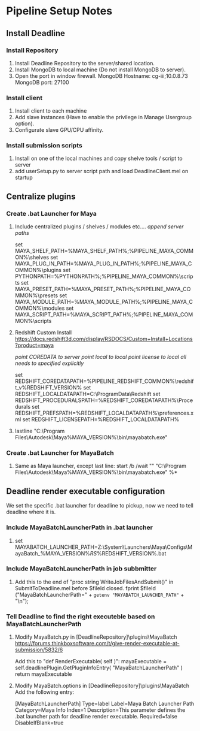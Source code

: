# Pipeline Setup Notes

## Install Deadline
### Install Repository
1.  Install Deadline Repository to the server/shared location.
2.  Install MongoDB to local machine (Do not install MongoDB to server).
3.  Open the port in window firewall.
    MongoDB Hostname: cg-iii;10.0.8.73
    MongoDB port: 27100

### Install client
1.  Install client to each machine
2.  Add slave instances (Have to enable the privilege in Manage Usergroup option).
3.  Configurate slave GPU/CPU affinity.

### Install submission scripts
1.  Install on one of the local machines and copy shelve tools / script to server
2.  add userSetup.py to server script path and load DeadlineClient.mel on startup

## Centralize plugins

### Create .bat Launcher for Maya
1.  Include centralized plugins / shelves / modules etc....
    *append server paths*

    set MAYA_SHELF_PATH=%MAYA_SHELF_PATH%;%PIPELINE_MAYA_COMMON%\shelves
    set MAYA_PLUG_IN_PATH=%MAYA_PLUG_IN_PATH%;%PIPELINE_MAYA_COMMON%\plugins
    set PYTHONPATH=%PYTHONPATH%;%PIPELINE_MAYA_COMMON%\scripts
    set MAYA_PRESET_PATH=%MAYA_PRESET_PATH%;%PIPELINE_MAYA_COMMON%\presets
    set MAYA_MODULE_PATH=%MAYA_MODULE_PATH%;%PIPELINE_MAYA_COMMON%\modules
    set MAYA_SCRIPT_PATH=%MAYA_SCRIPT_PATH%;%PIPELINE_MAYA_COMMON%\scripts

2.  Redshift Custom Install
    https://docs.redshift3d.com/display/RSDOCS/Custom+Install+Locations?product=maya

    *point COREDATA to server
    point local to local
    point license to local
    all needs to specified explicitly*

    set REDSHIFT_COREDATAPATH=%PIPELINE_REDSHIFT_COMMON%\redshift_v%REDSHIFT_VERSION%
    set REDSHIFT_LOCALDATAPATH=C:\ProgramData\Redshift
    set REDSHIFT_PROCEDURALSPATH=%REDSHIFT_COREDATAPATH%\Procedurals
    set REDSHIFT_PREFSPATH=%REDSHIFT_LOCALDATAPATH%\preferences.xml
    set REDSHIFT_LICENSEPATH=%REDSHIFT_LOCALDATAPATH%

3.  lastline "C:\Program Files\Autodesk\Maya%MAYA_VERSION%\bin\mayabatch.exe"

### Create .bat Launcher for MayaBatch
1.  Same as Maya launcher, except last line:
    start /b /wait "" "C:\Program Files\Autodesk\Maya%MAYA_VERSION%\bin\mayabatch.exe" %*

## Deadline render executable configuration
We set the specific .bat launcher for deadline to pickup, now we need to tell deadline where it is.

### Include MayaBatchLauncherPath in .bat launcher
1.  set MAYABATCH_LAUNCHER_PATH=Z:\System\Launchers\Maya\Configs\MayaBatch_%MAYA_VERSION%_RS_%REDSHIFT_VERSION%.bat

### Include MayaBatchLauncherPath in job subbmitter
1.  Add this to the end of "proc string WriteJobFilesAndSubmit()" in SubmitToDeadline.mel before $fileId closed.
    fprint $fileId ("MayaBatchLauncherPath=" + `getenv "MAYABATCH_LAUNCHER_PATH"` + "\n");

### Tell Deadline to find the right executeble based on MayaBatchLauncherPath
1.  Modify MayaBatch.py in [DeadlineRepository]\plugins\MayaBatch
    https://forums.thinkboxsoftware.com/t/give-render-executable-at-submission/5832/6

    Add this to "def RenderExecutable( self )":
    mayaExecutable = self.deadlinePlugin.GetPluginInfoEntry( "MayaBatchLauncherPath" )
    return mayaExecutable

2.  Modify MayaBatch.options in [DeadlineRepository]\plugins\MayaBatch
    Add the following entry:

    [MayaBatchLauncherPath]
    Type=label
    Label=Maya Batch Launcher Path
    Category=Maya Info
    Index=1
    Description=This parameter defines the .bat launcher path for deadline render executable.
    Required=false
    DisableIfBlank=true
